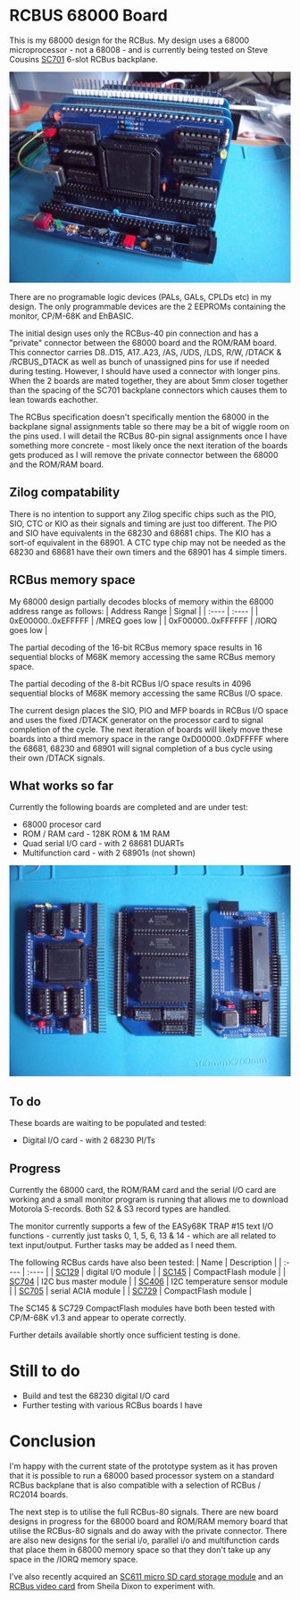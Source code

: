 # RCBUS 68000 Board
This is my 68000 design for the RCBus. My design uses a 68000 microprocessor - not a 68008 - and is currently being tested on Steve Cousins [SC701](https://smallcomputercentral.com/rcbus/sc700-series/sc701-rcbus-backplane/) 6-slot RCBus backplane.

![](./images/RCBus68000.JPG)

There are no programable logic devices (PALs, GALs, CPLDs etc) in my design. The only programmable devices are the 2 EEPROMs containing the monitor, CP/M-68K and EhBASIC.

The initial design uses only the RCBus-40 pin connection and has a "private" connector between the 68000 board and the ROM/RAM board. This connector carries D8..D15, A17..A23, /AS, /UDS, /LDS, R/W, /DTACK & /RCBUS_DTACK as well as bunch of unassigned pins for use if needed during testing. However, I should have used a connector with longer pins. When the 2 boards are mated together, they are about 5mm closer together than the spacing of the SC701 backplane connectors which causes them to lean towards eachother.

The RCBus specification doesn't specifically mention the 68000 in the backplane signal assignments table so there may be a bit of wiggle room on the pins used. I will detail the RCBus 80-pin signal assignments once I have something more concrete - most likely once the next iteration of the boards gets produced as I will remove the private connector between the 68000 and the ROM/RAM board.

## Zilog compatability
There is no intention to support any Zilog specific chips such as the PIO, SIO, CTC or KIO as their signals and timing are just too different. The PIO and SIO have equivalents in the 68230 and 68681 chips. The KIO has a sort-of equivalent in the 68901. A  CTC type chip may not be needed as the 68230 and 68681 have their own timers and the 68901 has 4 simple timers.

## RCBus memory space
My 68000 design partially decodes blocks of memory within the 68000 address range as follows:
| Address Range | Signal |
| :---- | :---- |
| 0xE00000..0xEFFFFF | /MREQ goes low |
| 0xF00000..0xFFFFFF | /IORQ goes low |

The partial decoding of the 16-bit RCBus memory space results in 16 sequential blocks of M68K memory accessing the same RCBus memory space.
  
The partial decoding of the 8-bit RCBus I/O space results in 4096 sequential blocks of M68K memory accessing the same RCBus I/O space.

The current design places the SIO, PIO and MFP boards in RCBus I/O space and uses the fixed /DTACK generator on the processor card to signal completion of the cycle. The next iteration of boards will likely move these boards into a third memory space in the range 0xD00000..0xDFFFFF where the 68681, 68230 and 68901 will signal completion of a bus cycle using their own /DTACK signals.

## What works so far
Currently the following boards are completed and are under test:
* 68000 procesor card
* ROM / RAM card - 128K ROM & 1M RAM
* Quad serial I/O card - with 2 68681 DUARTs
* Multifunction card - with 2 68901s (not shown)

![](./images/RCBusBoards.JPG)

## To do
These boards are waiting to be populated and tested:
* Digital I/O card - with 2 68230 PI/Ts

## Progress
Currently the 68000 card, the ROM/RAM card and the serial I/O card are working and a small monitor program is running that allows me to download Motorola S-records. Both S2 & S3 record types are handled.

The monitor currently supports a few of the EASy68K TRAP #15 text I/O functions - currently just tasks 0, 1, 5, 6, 13 & 14 - which are all related to text input/output. Further tasks may be added as I need them.

The following RCBus cards have also been tested:
| Name | Description |
| :---- | :---- |
| [SC129](https://smallcomputercentral.com/rcbus/sc100-series/sc129-digital-i-o-rc2014/) | digital I/O module |
| [SC145](https://smallcomputercentral.com/rcbus/sc100-series/sc145-compact-flash-rc2014/) | CompactFlash module |
| [SC704](https://smallcomputercentral.com/rcbus/sc700-series/sc704-rcbus-i2c-bus-master/) | I2C bus master module |
| [SC406](https://smallcomputercentral.com/i2c-bus-modules/sc406-i2c-temperature-sensor-module/) | I2C temperature sensor module |
| [SC705](https://smallcomputercentral.com/rcbus/sc700-series/sc705-rcbus-serial-acia/) | serial ACIA module |
| [SC729](https://smallcomputercentral.com/rcbus/sc700-series/sc729-rcbus-compact-flash-module/) | CompactFlash module |

The SC145 & SC729 CompactFlash modules have both been tested with CP/M-68K v1.3 and appear to operate correctly.

Further details available shortly once sufficient testing is done.

# Still to do
* Build and test the 68230 digital I/O card
* Further testing with various RCBus boards I have

# Conclusion

I'm happy with the current state of the prototype system as it has proven that it is possible to run a 68000 based processor system on a standard RCBus backplane that is also compatible with a selection of RCBus / RC2014 boards.

The next step is to utilise the full RCBus-80 signals. There are new board designs in progress for the 68000 board and ROM/RAM memory board that utilise the RCBus-80 signals and do away with the private connector. There are also new designs for the serial i/o, parallel i/o and multifunction cards that place them in 68000 memory space so that they don't take up any space in the /IORQ memory space.

I've also recently acquired an [SC611 micro SD card storage module](https://smallcomputercentral.com/rcbus/sc600-series/sc611-rcbus-micro-sd/) and an [RCBus video card](https://peacockmedia.software/RC2014/TMSEMU/) from Sheila Dixon to experiment with.